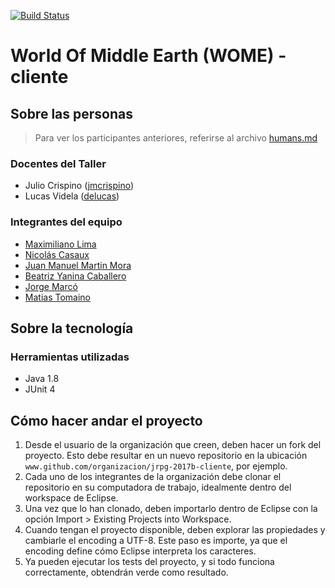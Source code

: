 ﻿[![Build Status](https://travis-ci.org/Javadabadu/jrpg-2017b-cliente.svg?branch=master)](https://travis-ci.org/Javadabadu/jrpg-2017b-cliente)
# World Of Middle Earth (WOME) - cliente

## Sobre las personas

> Para ver los participantes anteriores, referirse al archivo [humans.md](humans.md)

### Docentes del Taller

* Julio Crispino ([jmcrispino](https://github.com/jmcrispino))
* Lucas Videla ([delucas](https://github.com/delucas))

### Integrantes del equipo

* [Maximiliano Lima](https://github.com/MaxiLima)
* [Nicolás Casaux](https://github.com/Kazoo0)
* [Juan Manuel Martin Mora](https://github.com/jmmora33)
* [Beatriz Yanina Caballero](https://github.com/ycaballero89)
* [Jorge Marcó](https://github.com/jorgemarco)
* [Matias Tomaino](https://github.com/MatiiTomaino)

## Sobre la tecnología

### Herramientas utilizadas

* Java 1.8
* JUnit 4

## Cómo hacer andar el proyecto

1. Desde el usuario de la organización que creen, deben hacer un fork del proyecto. Esto debe resultar en un nuevo repositorio en la ubicación `www.github.com/organizacion/jrpg-2017b-cliente`, por ejemplo.
2. Cada uno de los integrantes de la organización debe clonar el repositorio en su computadora de trabajo, idealmente dentro del workspace de Eclipse.
3. Una vez que lo han clonado, deben importarlo dentro de Eclipse con la opción Import > Existing Projects into Workspace.
4. Cuando tengan el proyecto disponible, deben explorar las propiedades y cambiarle el encoding a UTF-8. Este paso es importe, ya que el encoding define cómo Eclipse interpreta los caracteres.
5. Ya pueden ejecutar los tests del proyecto, y si todo funciona correctamente, obtendrán verde como resultado.